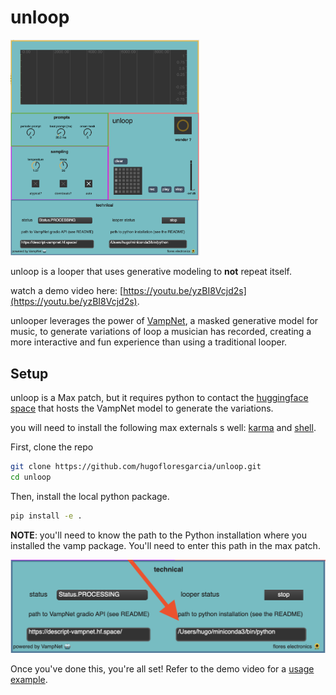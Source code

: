 # unloop

<img src="assets/fullUI.png" width="60%">

unloop is a looper that uses generative modeling to **not** repeat itself.

watch a demo video here: [https://youtu.be/yzBI8Vcjd2s](https://youtu.be/yzBI8Vcjd2s). 

unlooper leverages the power of [VampNet](https://hugo-does-things.notion.site/VampNet-Music-Generation-via-Masked-Acoustic-Token-Modeling-e37aabd0d5f1493aa42c5711d0764b33), a masked generative model for music, to generate variations of loop a musician has recorded, creating a more interactive and fun experience than using a traditional looper. 


## Setup 

unloop is a Max patch, but it requires python to contact the [huggingface space](https://huggingface.co/spaces/descript/vampnet) that hosts the VampNet model to generate the variations. 

you will need to install the following max externals s well: [karma](https://github.com/rconstanzo/karma/tree/master) and [shell](https://github.com/jeremybernstein/shell). 


First, clone the repo
```bash
git clone https://github.com/hugofloresgarcia/unloop.git
cd unloop
```


Then, install the local python package. 
```bash
pip install -e .
```

**NOTE**: you'll need to know the path to the Python installation where you installed the vamp package. You'll need to enter this path in the max patch. 

![python-path](assets/pythoninstall.png)



Once you've done this, you're all set! Refer to the demo video for a [usage example](https://youtu.be/yzBI8Vcjd2s). 
